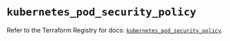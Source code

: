 # `kubernetes_pod_security_policy`

Refer to the Terraform Registry for docs: [`kubernetes_pod_security_policy`](https://registry.terraform.io/providers/hashicorp/kubernetes/2.36.0/docs/resources/pod_security_policy).
